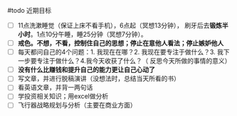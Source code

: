 #todo 
近期目标
- [ ] 11点洗漱睡觉（保证上床不看手机），6点起（冥想13分钟）， 刷牙后去**锻炼半小时**。1点10分午睡，睡25分钟（冥想7分钟）。
- [ ] **戒色。不想，不看，控制住自己的思想；停止在意他人看法；停止嫉妒他人**
- [ ] 每天都问自己的4个问题：1. 我现在在哪？2. 我现在要专注于做什么？3. 我下一步要专注于做什么？4.我今天收获了什么？（ 反思今天所做的事情的意义）
- [ ] **没有什么比赚钱和提升自己的能力更让自己心动了** 
- [ ] 写文章，并进行脱稿演讲（没想法时，总结当天所看的书）
- [ ] 看英语文章，并背一两句话
- [ ] 学投资相关知识；用excel做分析
- [ ] 飞行器战略规划与分析（主要在商业方面）